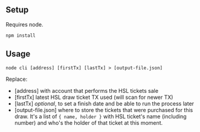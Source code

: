 ## Setup

Requires node.

```
npm install
```

## Usage

```
node cli [address] [firstTx] [lastTx] > [output-file.json]
```

Replace:

- [address] with account that performs the HSL tickets sale
- [firstTx] latest HSL draw ticket TX used (will scan for newer TX)
- [lastTx] _optional_, to set a finish date and be able to run the process later
- [output-file.json] where to store the tickets that were purchased for this draw. It's a list of `{ name, holder }` with HSL ticket's name (including number) and who's the holder of that ticket at this moment.
